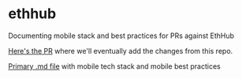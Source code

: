 # ethhub
Documenting mobile stack and best practices for PRs against EthHub

[Here's the PR](https://github.com/ethhub-io/ethhub/pull/221) where we'll eventually add the changes from this repo.

[Primary .md file](./mobile-tech-stack.md) with mobile tech stack and mobile best practices
